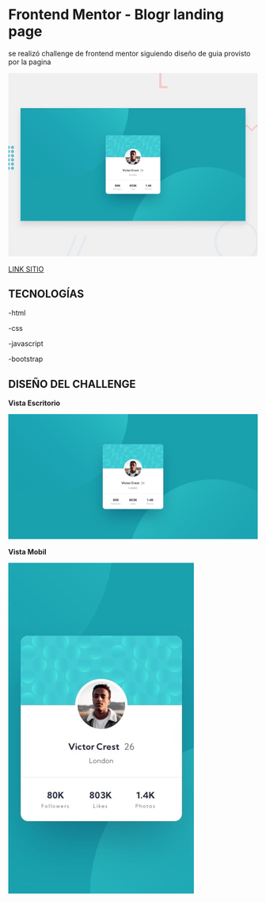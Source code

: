 # Frontend Mentor - Blogr landing page

se realizó challenge de frontend mentor siguiendo diseño de guia provisto por la pagina

![Design preview for the Blogr landing page coding challenge](./design/desktop-preview.jpg)

[LINK SITIO](https://facundoangel.github.io/FEM/card-profile/)


## TECNOLOGÍAS

-html 

-css

-javascript 

-bootstrap


## DISEÑO DEL CHALLENGE




**Vista Escritorio**

![Design preview for the Blogr landing page coding challenge](./design/desktop-design.jpg)


**Vista Mobil**

![Design preview for the Blogr landing page coding challenge](./design/mobile-design.jpg)

